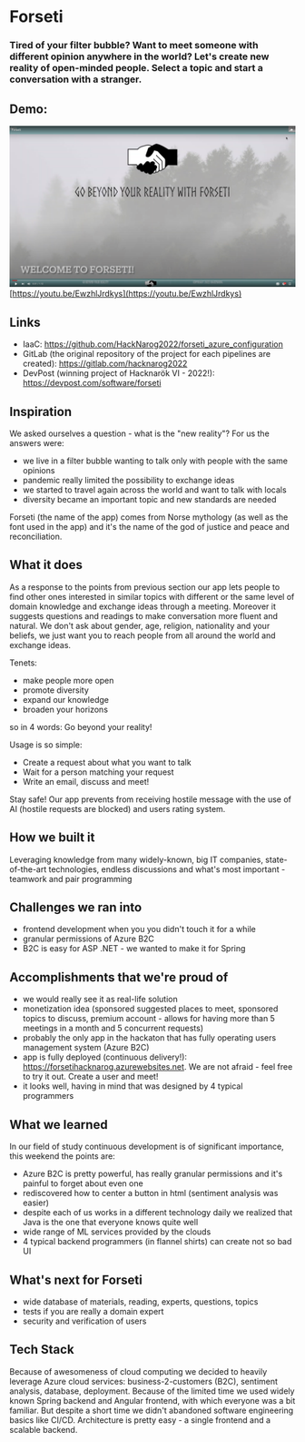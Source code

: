 # Forseti

### Tired of your filter bubble? Want to meet someone with different opinion anywhere in the world? Let's create new reality of open-minded people. Select a topic and start a conversation with a stranger.

## Demo: 

[![Watch the video](demo.png)](https://youtu.be/EwzhlJrdkys)
[https://youtu.be/EwzhlJrdkys](https://youtu.be/EwzhlJrdkys) 

## Links 
- IaaC: https://github.com/HackNarog2022/forseti_azure_configuration
- GitLab (the original repository of the project for each pipelines are created): https://gitlab.com/hacknarog2022
- DevPost (winning project of Hacknarök VI - 2022!): https://devpost.com/software/forseti 

## Inspiration
We asked ourselves a question - what is the "new reality"? For us the answers were:
- we live in a filter bubble wanting to talk only with people with the same opinions
- pandemic really limited the possibility to exchange ideas
- we started to travel again across the world and want to talk with locals
- diversity became an important topic and new standards are needed 

Forseti (the name of the app) comes from Norse mythology (as well as the font used in the app) and it's the name of the god of justice and peace and reconciliation.

## What it does
As a response to the points from previous section our app lets people to find other ones interested in 
similar topics with different or the same level of domain knowledge and exchange ideas through a meeting. Moreover it suggests questions and readings to make conversation more fluent and natural.  We don't ask about gender, age, religion, nationality and your beliefs, we just want you to reach people from all around the world and exchange ideas.  

Tenets:
- make people more open
- promote diversity
- expand our knowledge 
- broaden your horizons

so in 4 words: Go beyond your reality!

Usage is so simple:
- Create a request about what you want to talk
- Wait for a person matching your request
- Write an email, discuss and meet!

Stay safe! Our app prevents from receiving hostile message with the use of AI (hostile requests are blocked) and users rating system.

## How we built it
Leveraging knowledge from many widely-known, big IT companies, state-of-the-art technologies, endless discussions and what's most important - teamwork and pair programming

## Challenges we ran into
- frontend development when you you didn't touch it for a while
- granular permissions of Azure B2C
- B2C is easy for ASP .NET - we wanted to make it for Spring

## Accomplishments that we're proud of
- we would really see it as real-life solution
- monetization idea (sponsored suggested places to meet, sponsored topics to discuss, premium account - allows for having more than 5 meetings in a month and 5 concurrent requests)
- probably the only app in the hackaton that has fully operating users management system (Azure B2C)
- app is fully deployed (continuous delivery!): https://forsetihacknarog.azurewebsites.net. We are not afraid - feel free to try it out. Create a user and meet!
- it looks well, having in mind that was designed by 4 typical programmers

## What we learned
In our field of study continuous development is of significant importance, this weekend the points are: 
- Azure B2C is pretty powerful, has really granular permissions and it's painful to forget about even one
- rediscovered how to center a button in html (sentiment analysis was easier)
- despite each of us works in a different technology daily we realized that Java is the one that everyone knows quite well
- wide range of ML services provided by the clouds
- 4 typical backend programmers (in flannel shirts) can create not so bad UI  

## What's next for Forseti
- wide database of materials, reading, experts, questions, topics
- tests if you are really a domain expert
- security and verification of users

## Tech Stack
Because of awesomeness of cloud computing we decided to heavily leverage Azure cloud services: business-2-customers (B2C), sentiment analysis, database, deployment. Because of the limited time we used widely known Spring backend and Angular frontend, with which everyone was a bit familiar. But despite a short time we didn't abandoned software engineering basics like CI/CD. Architecture is pretty easy - a single frontend and a scalable backend.
